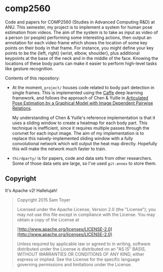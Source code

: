 # comp2560

Code and papers for COMP2560 (Studies in Advanced Computing R&D) at ANU. This
semester, my project is to implement a system for human pose estimation from
videos. The aim of the system is to take as input as video of a person (or
people) performing some interesting actions, then output an annotation for each
video frame which shows the location of some key points on their body in that
frame. For instance, you might define your key points to be the {left, right}
{wrist, elbow, shoulder}, plus additional keypoints at the base of the neck and
in the middle of the face. Knowing the locations of these body parts can make it
easier to perform high-level tasks like gesture recognition.

Contents of this repository:

- At the moment, `project/` houses code related to body part detection in single
  frames. This is implemented using the
  [Caffe](http://caffe.berkeleyvision.org/) deep learning framework, and follows
  the approach of Chen & Yuille in [Articulated Pose Estimation by a Graphical
  Model with Image Dependent Pairwise
  Relations](http://www.stat.ucla.edu/~xianjie.chen/projects/pose_estimation/pose_estimation.html).

  My understanding of Chen & Yuille's reference implementation is that it uses a
  sliding window to create a heatmap for each body part. This technique is
  inefficient, since it requires multiple passes through the convnet for each
  input image. The aim of my implementation is to replace this
  naively-implemented sliding window with a fully convolutional network which
  will output the heat map directly. Hopefully this will make the network much
  faster to train.
- `thirdparty/` is for papers, code and data sets from other researchers. Some
  of those data sets are large, so I've used `git-annex` to store them.

## Copyright

It's Apache v2! Hallelujah!

> Copyright 2015 Sam Toyer
>
> Licensed under the Apache License, Version 2.0 (the "License");
> you may not use this file except in compliance with the License.
> You may obtain a copy of the License at
>
> [http://www.apache.org/licenses/LICENSE-2.0](http://www.apache.org/licenses/LICENSE-2.0)
>
> Unless required by applicable law or agreed to in writing, software
> distributed under the License is distributed on an "AS IS" BASIS,
> WITHOUT WARRANTIES OR CONDITIONS OF ANY KIND, either express or implied.
> See the License for the specific language governing permissions and
> limitations under the License.
